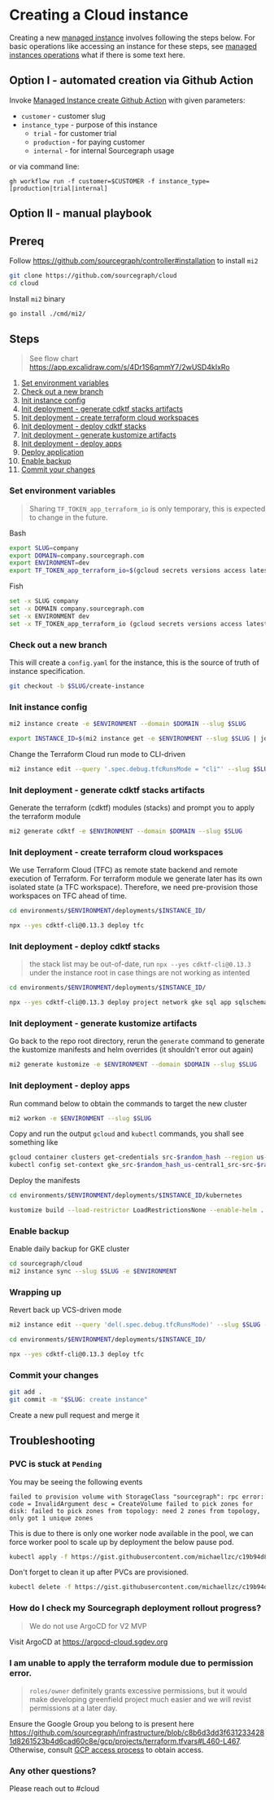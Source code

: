 # Creating a Cloud instance

Creating a new [managed instance](./index.md) involves following the steps below.
For basic operations like accessing an instance for these steps, see [managed instances operations](../operations.md) what if there is some text here.

## Option I - automated creation via Github Action

Invoke [Managed Instance create Github Action](https://github.com/sourcegraph/cloud/actions/workflows/mi_create.yml) with given parameters:

- `customer` - customer slug
- `instance_type` - purpose of this instance
  - `trial` - for customer trial
  - `production` - for paying customer
  - `internal` - for internal Sourcegraph usage

or via command line:

```
gh workflow run -f customer=$CUSTOMER -f instance_type=[production|trial|internal]
```

## Option II - manual playbook

## Prereq

Follow https://github.com/sourcegraph/controller#installation to install `mi2`

```sh
git clone https://github.com/sourcegraph/cloud
cd cloud
```

Install `mi2` binary

```sh
go install ./cmd/mi2/
```

## Steps

> See flow chart https://app.excalidraw.com/s/4Dr1S6qmmY7/2wUSD4kIxRo

1. [Set environment variables](#Set-environment-variables)
1. [Check out a new branch](#Check-out-a-new-branch)
1. [Init instance config](#init-instance-config)
1. [Init deployment - generate cdktf stacks artifacts](#init-deployment---generate-cdktf-stacks-artifacts)
1. [Init deployment - create terraform cloud workspaces](#init-deployment---create-terraform-cloud-workspaces)
1. [Init deployment - deploy cdktf stacks](#init-deployment---deploy-cdktf-stacks)
1. [Init deployment - generate kustomize artifacts](#init-deployment---generate-kustomize-artifacts)
1. [Init deployment - deploy apps](#init-deployment---deploy-apps)
1. [Deploy application](#deploy-application)
1. [Enable backup](#enable-backup)
1. [Commit your changes](#Commit-your-changes)

### Set environment variables

> Sharing `TF_TOKEN_app_terraform_io` is only temporary, this is expected to change in the future.

Bash

```sh
export SLUG=company
export DOMAIN=company.sourcegraph.com
export ENVIRONMENT=dev
export TF_TOKEN_app_terraform_io=$(gcloud secrets versions access latest --project=sourcegraph-secrets --secret=TFC_TEAM_TOKEN)
```

Fish

```sh
set -x SLUG company
set -x DOMAIN company.sourcegraph.com
set -x ENVIRONMENT dev
set -x TF_TOKEN_app_terraform_io (gcloud secrets versions access latest --project=sourcegraph-secrets --secret=TFC_TEAM_TOKEN)
```

### Check out a new branch

This will create a `config.yaml` for the instance, this is the source of truth of instance specification.

```sh
git checkout -b $SLUG/create-instance
```

### Init instance config

```sh
mi2 instance create -e $ENVIRONMENT --domain $DOMAIN --slug $SLUG
```

```sh
export INSTANCE_ID=$(mi2 instance get -e $ENVIRONMENT --slug $SLUG | jq -r '.metadata.name')
```

Change the Terraform Cloud run mode to CLI-driven

```sh
mi2 instance edit --query '.spec.debug.tfcRunsMode = "cli"' --slug $SLUG -e $ENVIRONMENT
```

### Init deployment - generate cdktf stacks artifacts

Generate the terraform (cdktf) modules (stacks) and prompt you to apply the terraform module

```sh
mi2 generate cdktf -e $ENVIRONMENT --domain $DOMAIN --slug $SLUG
```

### Init deployment - create terraform cloud workspaces

We use Terraform Cloud (TFC) as remote state backend and remote execution of Terraform. For terraform module we generate later has its own isolated state (a TFC workspace).
Therefore, we need pre-provision those workspaces on TFC ahead of time.

```sh
cd environments/$ENVIRONMENT/deployments/$INSTANCE_ID/
```

```sh
npx --yes cdktf-cli@0.13.3 deploy tfc
```

### Init deployment - deploy cdktf stacks

> the stack list may be out-of-date, run `npx --yes cdktf-cli@0.13.3` under the instance root in case things are not working as intented

```sh
cd environments/$ENVIRONMENT/deployments/$INSTANCE_ID/
```

```sh
npx --yes cdktf-cli@0.13.3 deploy project network gke sql app sqlschema waf security executors monitoring output --auto-approve --parallelism 8
```

### Init deployment - generate kustomize artifacts

Go back to the repo root directory, rerun the `generate` command to generate the kustomize manifests and helm overrides (it shouldn't error out again)

```sh
mi2 generate kustomize -e $ENVIRONMENT --domain $DOMAIN --slug $SLUG
```

### Init deployment - deploy apps

Run command below to obtain the commands to target the new cluster

```sh
mi2 workon -e $ENVIRONMENT --slug $SLUG
```

Copy and run the output `gcloud` and `kubectl` commands, you shall see something like

```sh
gcloud container clusters get-credentials src-$random_hash --region us-central1 --project src-$random_hash
kubectl config set-context gke_src-$random_hash_us-central1_src-src-$random_hash --namespace=src-$random_hash
```

Deploy the manifests

```sh
cd environments/$ENVIRONMENT/deployments/$INSTANCE_ID/kubernetes
```

```sh
kustomize build --load-restrictor LoadRestrictionsNone --enable-helm . | kubectl apply -f -
```

### Enable backup

Enable daily backup for GKE cluster

```sh
cd sourcegraph/cloud
mi2 instance sync --slug $SLUG -e $ENVIRONMENT
```

### Wrapping up

Revert back up VCS-driven mode

```sh
mi2 instance edit --query 'del(.spec.debug.tfcRunsMode)' --slug $SLUG -e $ENVIRONMENT
```

```sh
cd environments/$ENVIRONMENT/deployments/$INSTANCE_ID/
```

```sh
npx --yes cdktf-cli@0.13.3 deploy tfc
```

### Commit your changes

```sh
git add .
git commit -m "$SLUG: create instance"
```

Create a new pull request and merge it

## Troubleshooting

### PVC is stuck at `Pending`

You may be seeing the following events

```
failed to provision volume with StorageClass "sourcegraph": rpc error: code = InvalidArgument desc = CreateVolume failed to pick zones for disk: failed to pick zones from topology: need 2 zones from topology, only got 1 unique zones
```

This is due to there is only one worker node available in the pool, we can force worker pool to scale up by deployment the below pause pod.

```sh
kubectl apply -f https://gist.githubusercontent.com/michaellzc/c19b94d84cfd0da2265034d16d623aa9/raw/a8398bf3131bfcdb571f2122227debbb54371fbd/src-cloud-scale-up-node-pool.yaml
```

Don't forget to clean it up after PVCs are provisioned.

```sh
kubectl delete -f https://gist.githubusercontent.com/michaellzc/c19b94d84cfd0da2265034d16d623aa9/raw/a8398bf3131bfcdb571f2122227debbb54371fbd/src-cloud-scale-up-node-pool.yaml
```

### How do I check my Sourcegraph deployment rollout progress?

> We do not use ArgoCD for V2 MVP

Visit ArgoCD at https://argocd-cloud.sgdev.org

### I am unable to apply the terraform module due to permission error.

> `roles/owner` definitely grants excessive permissions, but it would make developing greenfield project much easier and we will revist permissions at a later day.

Ensure the Google Group you belong to is present here https://github.com/sourcegraph/infrastructure/blob/c8b6d3dd3f6312334281d8261523b4d6cad60c8e/gcp/projects/terraform.tfvars#L460-L467. Otherwise, consult [GCP access process](../../../engineering/dev/process/gcp_access_process.md#standard-access-for-permanent-access-to-resources-projects-or-assets) to obtain access.

### Any other questions?

Please reach out to #cloud
